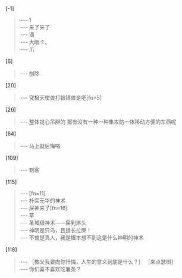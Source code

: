 
[-1] 
>--- 1<br>
>--- 来了来了<br>
>--- 滴<br>
>--- 大眼卡。<br>
>--- 爪<br>

[6] 
>--- 刨除<br>

[20] 
>--- 究极天使兽打银镜兽是吧[fn=5]<br>

[26] 
>--- 整体提心吊胆的 那有没有一种一种集攻防一体移动方便的东西呢<br>

[64] 
>--- 马上就后悔咯<br>

[109] 
>--- 刺客<br>

[115] 
>--- [fn=11]<br>
>--- 朴实无华的神术<br>
>--- 屎神来了[fn=16]<br>
>--- 草<br>
>--- 圣域级神术——屎到淋头<br>
>--- 神明是只鸟，且擅长拉屎！<br>
>--- 不愧是真人，我是根本想不到这是什么神明的神术<br>

[118] 
>--- ［教父我要向你忏悔，人生的意义到底是什么？］
［来点瑟图］<br>
>--- 你们喜不喜欢吃薯条？<br>
